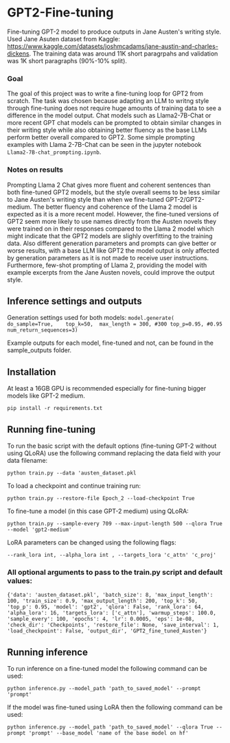 # GPT2-Fine-tuning

Fine-tuning GPT-2 model to produce outputs in Jane Austen's writing style. Used Jane Asuten dataset from Kaggle: https://www.kaggle.com/datasets/joshmcadams/jane-austin-and-charles-dickens. The training data was around 11K short paragrpahs and validation was 1K short paragraphs (90%-10% split).

### Goal 

The goal of this project was to write a fine-tuning loop for GPT2 from scratch. The task was chosen because adapting an LLM to writng style through fine-tuning does not require huge amounts of training data to see a difference in the model output. Chat models such as Llama2-7B-Chat or more recent GPT chat models can be prompted to obtain similar changes in their writing style while also obtaining better fluency as the base LLMs perform better overall compared to GPT2. Some simple prompting examples with Llama 2-7B-Chat can be seen in the jupyter notebook ```Llama2-7B-chat_prompting.ipynb```.

### Notes on results
Prompting Llama 2 Chat gives more fluent and coherent sentences than both fine-tuned GPT2 models, but the style overall seems to be less similar to Jane Austen's writing style than when we fine-tuned GPT-2/GPT2-medium. The better fluency and coherence of the Llama 2 model is expected as it is a more recent model. However, the fine-tuned versions of GPT2 seem more likely to use names directly from the Austen novels they were trained on in their responses compared to the Llama 2 model which might indicate that the GPT2 models are slighly overfitting to the training data. Also different generation parameters and prompts can give better or worse results, with a base LLM like GPT2 the model output is only affected by generation parameters as it is not made to receive user instructions. Furthermore, few-shot prompting of Llama 2, providing the model with example excerpts from the Jane Austen novels, could improve the output style.


## Inference settings and outputs
Generation settings used for both models: 
                                ```
                                model.generate( 
                                do_sample=True,   
                                top_k=50, 
                                max_length = 300, #300
                                top_p=0.95, #0.95 
                                num_return_sequences=3)
                                 ```

Example outputs for each model, fine-tuned and not, can be found in the sample_outputs folder.

## Installation 
At least a 16GB GPU is recommended especially for fine-tuning bigger models like GPT-2 medium.

``` pip install -r requirements.txt ```

## Running fine-tuning 
To run the basic script with the default options (fine-tuning GPT-2 without using QLoRA) use the following command replacing the data field with your data filename:

 ``` python train.py --data 'austen_dataset.pkl ```

To load a checkpoint and continue training run: 

``` python train.py --restore-file Epoch_2 --load-checkpoint True ```

To fine-tune a model (in this case GPT-2 medium) using QLoRA:

``` python train.py --sample-every 709 --max-input-length 500 --qlora True --model 'gpt2-medium' ```

LoRA parameters can be changed using the following flags:

 ``` --rank_lora int, --alpha_lora int , --targets_lora 'c_attn' 'c_proj' ```

 ### All optional arguments to pass to the train.py script and default values:
 ```
 {'data': 'austen_dataset.pkl', 'batch_size': 8, 'max_input_length': 100, 'train_size': 0.9, 'max_output_length': 200, 'top_k': 50, 'top_p': 0.95, 'model': 'gpt2', 'qlora': False, 'rank_lora': 64, 'alpha_lora': 16, 'targets_lora': ['c_attn'], 'warmup_steps': 100.0, 'sample_every': 100, 'epochs': 4, 'lr': 0.0005, 'eps': 1e-08, 'check_dir': 'Checkpoints', 'restore_file': None, 'save_interval': 1, 'load_checkpoint': False, 'output_dir', 'GPT2_fine_tuned_Austen'}
 
  ```

 ## Running inference

 To run inference on a fine-tuned model the following command can be used:

  ``` python inference.py --model_path 'path_to_saved_model' --prompt 'prompt'  ``` 

 If the model was fine-tuned using LoRA then the following command can be used:

  ``` python inference.py --model_path 'path_to_saved_model' --qlora True --prompt 'prompt' --base_model 'name of the base model on hf'  ```  
